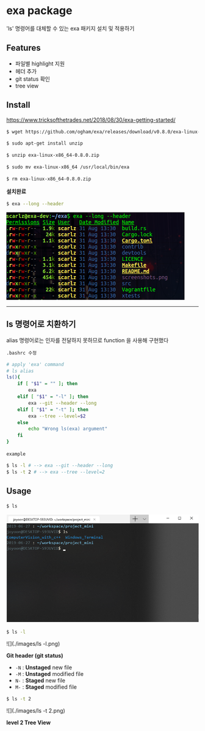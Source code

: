 # exa package



'ls' 명령어를 대체할 수 있는 exa 패키지 설치 및 적용하기



## Features

- 파일별 highlight 지원
- 헤더 추가
- git status 확인
- tree view



## Install

<https://www.tricksofthetrades.net/2018/08/30/exa-getting-started/>



``` bash
$ wget https://github.com/ogham/exa/releases/download/v0.8.0/exa-linux-x86_64-0.8.0.zip
```

```bash
$ sudo apt-get install unzip
```

```bash
$ unzip exa-linux-x86_64-0.8.0.zip
```

```bash
$ sudo mv exa-linux-x86_64 /usr/local/bin/exa
```

```bash
$ rm exa-linux-x86_64-0.8.0.zip
```

**설치완료**

```bash
$ exa --long --header
```

![](./images/exa_long_header.png)



---



## ls 명령어로 치환하기

alias 명령어로는 인자를 전달하지 못하므로 function 을 사용해 구현했다



`.bashrc 수정`

```bash
# apply 'exa' command
# ls alias
ls(){
	if [ "$1" = "" ]; then
		exa
	elif [ "$1" = "-l" ]; then
		exa --git --header --long
	elif [ "$1" = "-t" ]; then
		exa --tree --level=$2
	else
		echo "Wrong ls(exa) argument"
	fi
}
```

`example`

```bash
$ ls -l # --> exa --git --header --long
$ ls -t 2 # --> exa --tree --level=2
```



## Usage

```bash
$ ls
```

![](./images/ls.png)



```bash
$ ls -l
```

![](./images/ls -l.png)

**Git header (git status)**

- `-N` : **Unstaged** new file
- `-M` : **Unstaged** modified file
- `N-` : **Staged** new file
- `M-` : **Staged** modified file



```bash
$ ls -t 2
```

![](./images/ls -t 2.png)

**level 2 Tree View**